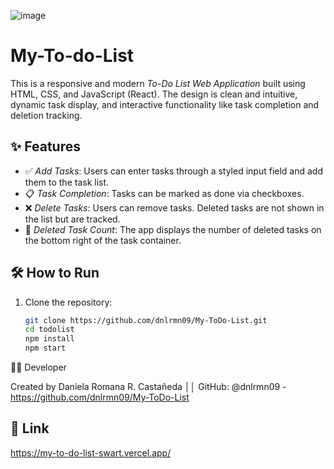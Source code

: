 ![image](https://github.com/user-attachments/assets/aa964185-51a6-45b2-814b-559f21c3dbcf)

# My-To-do-List

This is a responsive and modern *To-Do List Web Application* built using HTML, CSS, and JavaScript (React). The design is clean and intuitive, dynamic task display, and interactive functionality like task completion and deletion tracking.

## ✨ Features

- ✅ *Add Tasks*: Users can enter tasks through a styled input field and add them to the task list.
- 📋 *Task Completion*: Tasks can be marked as done via checkboxes. 
- ❌ *Delete Tasks*: Users can remove tasks. Deleted tasks are not shown in the list but are tracked.
- 🧮 *Deleted Task Count*: The app displays the number of deleted tasks on the bottom right of the task container.


## 🛠️ How to Run

1. Clone the repository:
   ```bash
   git clone https://github.com/dnlrmn09/My-ToDo-List.git
   cd todolist
   npm install
   npm start

👩‍💻 Developer

Created by Daniela Romana R. Castañeda ││
GitHub: @dnlrmn09 - https://github.com/dnlrmn09/My-ToDo-List

## 🔗 Link 
https://my-to-do-list-swart.vercel.app/
